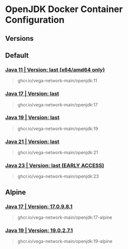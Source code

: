 # OpenJDK Docker Container Configuration

## Versions

## Default

### [Java 11 | Version: last (x64/amd64 only)](https://github.com/vega-network-main/java-docker-images/tree/main/OpenJDK/11)
> ghcr.io/vega-network-main/openjdk:11

### [Java 17 | Version: last](https://github.com/vega-network-main/java-docker-images/tree/main/OpenJDK/17)
> ghcr.io/vega-network-main/openjdk:17

### [Java 19 | Version: last](https://github.com/vega-network-main/java-docker-images/tree/main/OpenJDK/19)
> ghcr.io/vega-network-main/openjdk:19

### [Java 21 | Version: last](https://github.com/vega-network-main/java-docker-images/tree/main/OpenJDK/21)
> ghcr.io/vega-network-main/openjdk:21

### [Java 23 | Version: last (EARLY ACCESS)](https://github.com/vega-network-main/java-docker-images/tree/main/OpenJDK/23)
> ghcr.io/vega-network-main/openjdk:23

## Alpine

### [Java 17 | Version: 17.0.9.8.1](https://github.com/vega-network-main/java-docker-images/tree/main/OpenJDK/17-alpine)
> ghcr.io/vega-network-main/openjdk:17-alpine

### [Java 19 | Version: 19.0.2.7.1](https://github.com/vega-network-main/java-docker-images/tree/main/OpenJDK/19-alpine)
> ghcr.io/vega-network-main/openjdk:19-alpine
